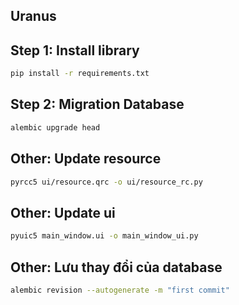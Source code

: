 ## Uranus

## Step 1: Install library
```sh
pip install -r requirements.txt
```

## Step 2: Migration Database
```sh
alembic upgrade head
```

## Other: Update resource
```sh
pyrcc5 ui/resource.qrc -o ui/resource_rc.py
```

## Other: Update ui
```sh
pyuic5 main_window.ui -o main_window_ui.py

```



## Other: Lưu thay đổi của database
```sh
alembic revision --autogenerate -m "first commit"

```